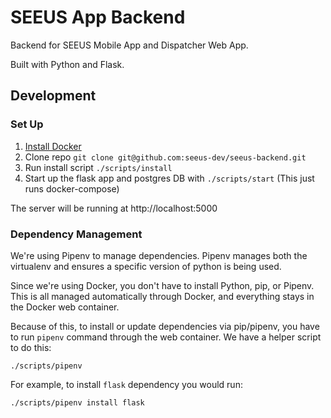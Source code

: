 # SEEUS App Backend

Backend for SEEUS Mobile App and Dispatcher Web App.

Built with Python and Flask.

## Development

### Set Up

1. [Install Docker](https://docs.docker.com/install/)
2. Clone repo `git clone git@github.com:seeus-dev/seeus-backend.git`
3. Run install script `./scripts/install`
4. Start up the flask app and postgres DB with `./scripts/start` (This just runs docker-compose)

The server will be running at http://localhost:5000

### Dependency Management

We're using Pipenv to manage dependencies. Pipenv manages both the virtualenv and ensures a specific version of python is being used. 

Since we're using Docker, you don't have to install Python, pip, or Pipenv. This is all managed automatically through Docker, and everything stays in the Docker web container.

Because of this, to install or update dependencies via pip/pipenv, you have to run `pipenv` command through the web container. We have a helper script to do this:

```
./scripts/pipenv
```

For example, to install `flask` dependency you would run:

```
./scripts/pipenv install flask
```
